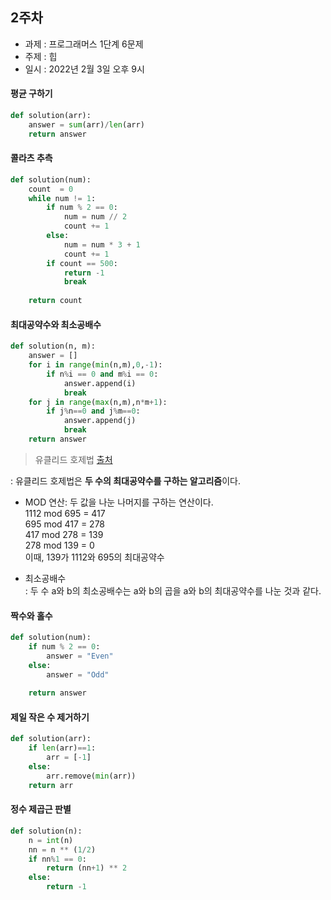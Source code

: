 ## 2주차
* 과제 : 프로그래머스 1단계 6문제
* 주제 : 힙
* 일시 : 2022년 2월 3일 오후 9시

#### 평균 구하기
```python
def solution(arr):
    answer = sum(arr)/len(arr)
    return answer
```

#### 콜라츠 추측
```python
def solution(num):
    count  = 0
    while num != 1:
        if num % 2 == 0:
            num = num // 2
            count += 1
        else:
            num = num * 3 + 1
            count += 1
        if count == 500:
            return -1
            break
            
    return count
```

#### 최대공약수와 최소공배수
```python
def solution(n, m):
    answer = []
    for i in range(min(n,m),0,-1):
        if n%i == 0 and m%i == 0:
            answer.append(i)
            break
    for j in range(max(n,m),n*m+1):
        if j%n==0 and j%m==0:
            answer.append(j)
            break
    return answer
```
> 유클리드 호제법 
[출처](https://velog.io/@yerin4847/W1-%EC%9C%A0%ED%81%B4%EB%A6%AC%EB%93%9C-%ED%98%B8%EC%A0%9C%EB%B2%95) 

: 유클리드 호제법은 **두 수의 최대공약수를 구하는 알고리즘**이다.

*  MOD 연산: 두 값을 나눈 나머지를 구하는 연산이다.<br>
1112 mod 695 = 417<br>
695 mod 417 = 278<br>
417 mod 278 = 139<br>
278 mod 139 = 0<br>
이때, 139가 1112와 695의 최대공약수

* 최소공배수<br>
: 두 수 a와 b의 최소공배수는 a와 b의 곱을 a와 b의 최대공약수를 나눈 것과 같다. 

#### 짝수와 홀수
```python
def solution(num):
    if num % 2 == 0:
        answer = "Even"
    else:
        answer = "Odd"
        
    return answer
```

#### 제일 작은 수 제거하기
```python
def solution(arr):
    if len(arr)==1:
        arr = [-1]
    else: 
        arr.remove(min(arr))
    return arr
```

#### 정수 제곱근 판별
```python
def solution(n):
    n = int(n)
    nn = n ** (1/2)
    if nn%1 == 0:
        return (nn+1) ** 2
    else:
        return -1
```
